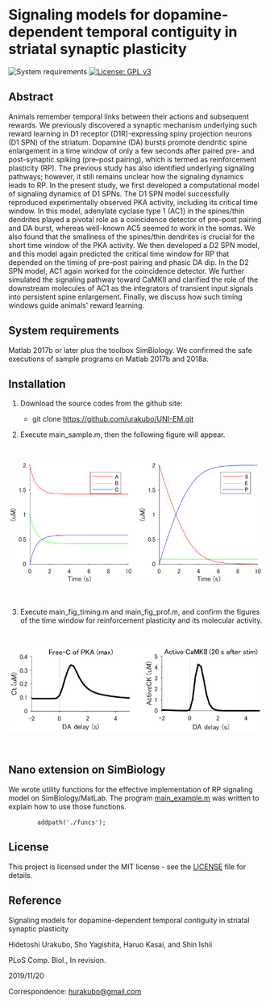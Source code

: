 # Signaling models for dopamine-dependent temporal contiguity in striatal synaptic plasticity

![System requirements](https://img.shields.io/badge/platform-matlab2017b%20or%20newer-green.svg)
[![License: GPL v3](https://img.shields.io/badge/license-MIT-blue.svg)](https://www.gnu.org/licenses/gpl-3.0)

## Abstract
Animals remember temporal links between their actions and subsequent rewards. We previously discovered a synaptic mechanism underlying such reward learning in D1 receptor (D1R)-expressing spiny projection neurons (D1 SPN) of the striatum. Dopamine (DA) bursts promote dendritic spine enlargement in a time window of only a few seconds after paired pre- and post-synaptic spiking (pre–post pairing), which is termed as reinforcement plasticity (RP). The previous study has also identified underlying signaling pathways; however, it still remains unclear how the signaling dynamics leads to RP. In the present study, we first developed a computational model of signaling dynamics of D1 SPNs. The D1 SPN model successfully reproduced experimentally observed PKA activity, including its critical time window. In this model, adenylate cyclase type 1 (AC1) in the spines/thin dendrites played a pivotal role as a coincidence detector of pre–post pairing and DA burst, whereas well-known AC5 seemed to work in the somas. We also found that the smallness of the spines/thin dendrites is crucial for the short time window of the PKA activity. We then developed a D2 SPN model, and this model again predicted the critical time window for RP that depended on the timing of pre–post pairing and phasic DA dip. In the D2 SPN model, AC1 again worked for the coincidence detector. We further simulated the signaling pathway toward CaMKII and clarified the role of the downstream molecules of AC1 as the integrators of transient input signals into persistent spine enlargement. Finally, we discuss how such timing windows guide animals' reward learning.

## System requirements

Matlab 2017b or later plus the toolbox SimBiology. We confirmed the safe executions of sample programs on Matlab 2017b and 2018a.

## Installation

1. Download the source codes from the github site:

	- git clone https://github.com/urakubo/UNI-EM.git

2. Execute main_sample.m, then the following figure will appear.

<BR>
<p align="center">
  <img src="imgs/sample.png" alt="Output of the sample program" width="600">
</p>
<BR>

3. Execute main_fig_timing.m and main_fig_prof.m, and confirm the figures of the time window for reinforcement plasticity and its molecular activity.

<BR>
<p align="center">
  <img src="imgs/PKA_CaMKII.png" alt="Output of main_fig_timing.m" width="600">
</p>
<BR>

## Nano extension on SimBiology

We wrote utility functions for the effective implementation of RP signaling model on SimBiology/MatLab. The program [main_example.m](./blob/master/main_sample.m) was written to explain how to use those functions.

```addpath
        addpath('./funcs');
```


## License

This project is licensed under the MIT license - see the [LICENSE](LICENSE) file for details.

## Reference
Signaling models for dopamine-dependent temporal contiguity in striatal synaptic plasticity

Hidetoshi Urakubo, Sho Yagishita, Haruo Kasai, and Shin Ishii

PLoS Comp. Biol., In revision.

2019/11/20

Correspondence: hurakubo@gmail.com
